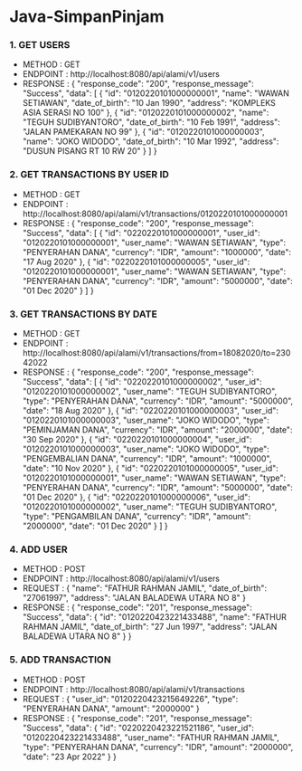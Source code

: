 # Java-SimpanPinjam

### 1. GET USERS
* METHOD : GET
* ENDPOINT : http://localhost:8080/api/alami/v1/users
* RESPONSE :
{
    "response_code": "200",
    "response_message": "Success",
    "data": [
        {
            "id": "0120220101000000001",
            "name": "WAWAN SETIAWAN",
            "date_of_birth": "10 Jan 1990",
            "address": "KOMPLEKS ASIA SERASI NO 100"
        },
        {
            "id": "0120220101000000002",
            "name": "TEGUH SUDIBYANTORO",
            "date_of_birth": "10 Feb 1991",
            "address": "JALAN PAMEKARAN NO 99"
        },
        {
            "id": "0120220101000000003",
            "name": "JOKO WIDODO",
            "date_of_birth": "10 Mar 1992",
            "address": "DUSUN PISANG RT 10 RW 20"
        }
    ]
}

### 2. GET TRANSACTIONS BY USER ID
* METHOD : GET
* ENDPOINT : http://localhost:8080/api/alami/v1/transactions/0120220101000000001
* RESPONSE :
{
    "response_code": "200",
    "response_message": "Success",
    "data": [
        {
            "id": "0220220101000000001",
            "user_id": "0120220101000000001",
            "user_name": "WAWAN SETIAWAN",
            "type": "PENYERAHAN DANA",
            "currency": "IDR",
            "amount": "1000000",
            "date": "17 Aug 2020"
        },
        {
            "id": "0220220101000000005",
            "user_id": "0120220101000000001",
            "user_name": "WAWAN SETIAWAN",
            "type": "PENYERAHAN DANA",
            "currency": "IDR",
            "amount": "5000000",
            "date": "01 Dec 2020"
        }
    ]
}

### 3. GET TRANSACTIONS BY DATE
* METHOD : GET
* ENDPOINT : http://localhost:8080/api/alami/v1/transactions/from=18082020/to=23042022
* RESPONSE :
{
    "response_code": "200",
    "response_message": "Success",
    "data": [
        {
            "id": "0220220101000000002",
            "user_id": "0120220101000000002",
            "user_name": "TEGUH SUDIBYANTORO",
            "type": "PENYERAHAN DANA",
            "currency": "IDR",
            "amount": "5000000",
            "date": "18 Aug 2020"
        },
        {
            "id": "0220220101000000003",
            "user_id": "0120220101000000003",
            "user_name": "JOKO WIDODO",
            "type": "PEMINJAMAN DANA",
            "currency": "IDR",
            "amount": "2000000",
            "date": "30 Sep 2020"
        },
        {
            "id": "0220220101000000004",
            "user_id": "0120220101000000003",
            "user_name": "JOKO WIDODO",
            "type": "PENGEMBALIAN DANA",
            "currency": "IDR",
            "amount": "1000000",
            "date": "10 Nov 2020"
        },
        {
            "id": "0220220101000000005",
            "user_id": "0120220101000000001",
            "user_name": "WAWAN SETIAWAN",
            "type": "PENYERAHAN DANA",
            "currency": "IDR",
            "amount": "5000000",
            "date": "01 Dec 2020"
        },
        {
            "id": "0220220101000000006",
            "user_id": "0120220101000000002",
            "user_name": "TEGUH SUDIBYANTORO",
            "type": "PENGAMBILAN DANA",
            "currency": "IDR",
            "amount": "2000000",
            "date": "01 Dec 2020"
        }
    ]
}

### 4. ADD USER
* METHOD : POST
* ENDPOINT : http://localhost:8080/api/alami/v1/users
* REQUEST :
{
    "name": "FATHUR RAHMAN JAMIL",
    "date_of_birth": "27061997",
    "address": "JALAN BALADEWA UTARA NO 8"
}
* RESPONSE :
{
    "response_code": "201",
    "response_message": "Success",
    "data": {
        "id": "0120220423221433488",
        "name": "FATHUR RAHMAN JAMIL",
        "date_of_birth": "27 Jun 1997",
        "address": "JALAN BALADEWA UTARA NO 8"
    }
}

### 5. ADD TRANSACTION
* METHOD : POST
* ENDPOINT : http://localhost:8080/api/alami/v1/transactions
* REQUEST :
{
    "user_id": "0120220423215649226",
    "type": "PENYERAHAN DANA",
    "amount": "2000000"
}
* RESPONSE :
{
    "response_code": "201",
    "response_message": "Success",
    "data": {
        "id": "0220220423221521186",
        "user_id": "0120220423221433488",
        "user_name": "FATHUR RAHMAN JAMIL",
        "type": "PENYERAHAN DANA",
        "currency": "IDR",
        "amount": "2000000",
        "date": "23 Apr 2022"
    }
}
